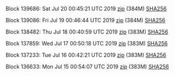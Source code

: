 Block 139686: Sat Jul 20 00:45:21 UTC 2019 [zip](https://dash-bootstrap.ams3.digitaloceanspaces.com/testnet/2019-07-20/bootstrap.dat.zip) (384M) [SHA256](https://dash-bootstrap.ams3.digitaloceanspaces.com/testnet/2019-07-20/sha256.txt)

Block 139086: Fri Jul 19 00:46:44 UTC 2019 [zip](https://dash-bootstrap.ams3.digitaloceanspaces.com/testnet/2019-07-19/bootstrap.dat.zip) (384M) [SHA256](https://dash-bootstrap.ams3.digitaloceanspaces.com/testnet/2019-07-19/sha256.txt)

Block 138482: Thu Jul 18 00:40:59 UTC 2019 [zip](https://dash-bootstrap.ams3.digitaloceanspaces.com/testnet/2019-07-18/bootstrap.dat.zip) (383M) [SHA256](https://dash-bootstrap.ams3.digitaloceanspaces.com/testnet/2019-07-18/sha256.txt)

Block 137859: Wed Jul 17 00:50:18 UTC 2019 [zip](https://dash-bootstrap.ams3.digitaloceanspaces.com/testnet/2019-07-17/bootstrap.dat.zip) (383M) [SHA256](https://dash-bootstrap.ams3.digitaloceanspaces.com/testnet/2019-07-17/sha256.txt)

Block 137233: Tue Jul 16 00:42:21 UTC 2019 [zip](https://dash-bootstrap.ams3.digitaloceanspaces.com/testnet/2019-07-16/bootstrap.dat.zip) (383M) [SHA256](https://dash-bootstrap.ams3.digitaloceanspaces.com/testnet/2019-07-16/sha256.txt)

Block 136633: Mon Jul 15 00:54:07 UTC 2019 [zip](https://dash-bootstrap.ams3.digitaloceanspaces.com/testnet/2019-07-15/bootstrap.dat.zip) (383M) [SHA256](https://dash-bootstrap.ams3.digitaloceanspaces.com/testnet/2019-07-15/sha256.txt)

